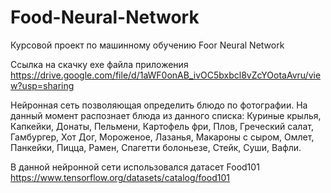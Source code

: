# Food-Neural-Network
Курсовой проект по машинному обучению Foor Neural Network

Ссылка на скачку exe файла приложения https://drive.google.com/file/d/1aWF0onAB_ivOC5bxbcl8vZcYOotaAvru/view?usp=sharing

Нейронная сеть позволяющая определить блюдо по фотографии. На данный момент распознает блюда из данного списка: Куриные крылья, Капкейки, Донаты, Пельмени, Картофель фри, Плов, Греческий салат, Гамбургер, Хот Дог, Мороженое, Лазанья, Макароны с сыром, Омлет, Панкейки, Пицца, Рамен, Спагетти болоньезе, Стейк, Суши, Вафли.

В данной нейронной сети использовался датасет Food101
https://www.tensorflow.org/datasets/catalog/food101
